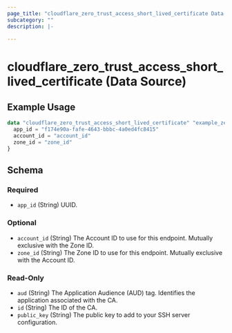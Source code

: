 ```yaml
---
page_title: "cloudflare_zero_trust_access_short_lived_certificate Data Source - Cloudflare"
subcategory: ""
description: |-
  
---
```


# cloudflare_zero_trust_access_short_lived_certificate (Data Source)



## Example Usage

```terraform
data "cloudflare_zero_trust_access_short_lived_certificate" "example_zero_trust_access_short_lived_certificate" {
  app_id = "f174e90a-fafe-4643-bbbc-4a0ed4fc8415"
  account_id = "account_id"
  zone_id = "zone_id"
}
```

<!-- schema generated by tfplugindocs -->
## Schema

### Required

- `app_id` (String) UUID.

### Optional

- `account_id` (String) The Account ID to use for this endpoint. Mutually exclusive with the Zone ID.
- `zone_id` (String) The Zone ID to use for this endpoint. Mutually exclusive with the Account ID.

### Read-Only

- `aud` (String) The Application Audience (AUD) tag. Identifies the application associated with the CA.
- `id` (String) The ID of the CA.
- `public_key` (String) The public key to add to your SSH server configuration.


